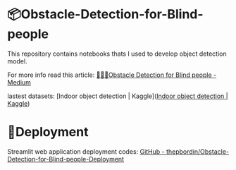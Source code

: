 # 📦Obstacle-Detection-for-Blind-people

This repository contains notebooks thats I used to develop object detection model.

For more info read this article: [👨🏼‍🦯Obstacle Detection for Blind people - Medium](https://medium.com/@thepbordinjaiinsom/obstacle-detection-for-blind-people-d33e3c4e11dd)

lastest datasets: [Indoor object detection | Kaggle]([Indoor object detection | Kaggle](https://www.kaggle.com/datasets/thepbordin/indoor-object-detection))

# 🛬Deployment

Streamlit web application deployment codes: [GitHub - thepbordin/Obstacle-Detection-for-Blind-people-Deployment](https://github.com/thepbordin/Obstacle-Detection-for-Blind-people-Deployment)
